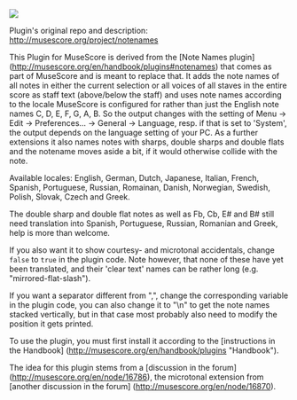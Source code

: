 <img src="http://content.screencast.com/users/andresn/folders/Jing/media/18eed7ad-a2dc-4216-97ed-dd2f6dead3df/00000137.png"/>

Plugin's original repo and description:
http://musescore.org/project/notenames

This Plugin for MuseScore is derived from the [Note Names plugin] (http://musescore.org/en/handbook/plugins#notenames) that comes as part of MuseScore and is meant to replace that.
It adds the note names of all notes in either the current selection or all voices of all staves in the entire score as staff text (above/below the staff) and uses note names according to the locale MuseScore is configured for rather than just the English note names C, D, E, F, G, A, B.
So the output changes with the setting of Menu -> Edit -> Preferences... -> General -> Language, resp. if that is set to 'System', the output depends on the language setting of your PC.
As a further extensions it also names notes with sharps, double sharps and double flats and the notename moves aside a bit, if it would otherwise collide with the note.

Available locales: English, German, Dutch, Japanese, Italian, French, Spanish, Portuguese, Russian, Romainan, Danish, Norwegian, Swedish, Polish, Slovak, Czech and Greek.

The double sharp and double flat notes as well as Fb, Cb, E# and B# still need translation into Spanish, Portuguese, Russian, Romanian and Greek, help is more than welcome.

If you also want it to show courtesy- and microtonal accidentals, change `false` to `true` in the plugin code. Note however, that none of these have yet been translated, and their 'clear text' names can be rather long (e.g. "mirrored-flat-slash").

If you want a separator different from ",", change the corresponding variable in the plugin code, you can also change it to "\n" to get the note names stacked vertically, but in that case most probably also need to modify the position it gets printed.

To use the plugin, you must first install it according to the [instructions in the Handbook] (http://musescore.org/en/handbook/plugins "Handbook").

The idea for this plugin stems from a [discussion in the forum] (http://musescore.org/en/node/16786), the microtonal extension from [another discussion in the forum] (http://musescore.org/en/node/16870).

